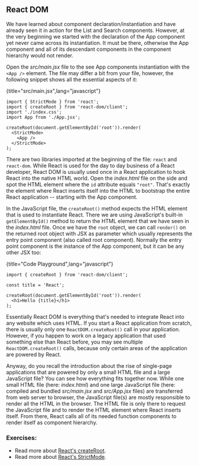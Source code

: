 ## React DOM

We have learned about component declaration/instantiation and have already seen it in action for the List and Search components. However, at the very beginning we started with the declaration of the App component yet never came across its instantiation. It must be there, otherwise the App component and all of its descendant components in the component hierarchy would not render.

Open the *src/main.jsx* file to the see App components instantiation with the `<App />` element. The file may differ a bit from your file, however, the following snippet shows all the essential aspects of it:

{title="src/main.jsx",lang="javascript"}
~~~~~~~
import { StrictMode } from 'react';
import { createRoot } from 'react-dom/client';
import './index.css';
import App from './App.jsx';

createRoot(document.getElementById('root')).render(
  <StrictMode>
    <App />
  </StrictMode>
);
~~~~~~~

There are two libraries imported at the beginning of the file: `react` and `react-dom`. While React is used for the day to day business of a React developer, React DOM is usually used once in a React application to hook React into the native HTML world. Open the *index.html* file on the side and spot the HTML element where the `id` attribute equals `"root"`. That's exactly the element where React inserts itself into the HTML to bootstrap the entire React application -- starting with the App component.

In the JavaScript file, the  `createRoot()` method expects the HTML element that is used to instantiate React. There we are using JavaScript's built-in `getElementById()` method to return the HTML element that we have seen in the *index.html* file. Once we have the `root` object, we can call `render()` on the returned root object with JSX as parameter which usually represents the entry point component (also called root component). Normally the entry point component is the instance of the App component, but it can be any other JSX too:

{title="Code Playground",lang="javascript"}
~~~~~~~
import { createRoot } from 'react-dom/client';

const title = 'React';

createRoot(document.getElementById('root')).render(
  <h1>Hello {title}</h1>
);
~~~~~~~

Essentially React DOM is everything that's needed to integrate React into any website which uses HTML. If you start a React application from scratch, there is usually only one `ReactDOM.createRoot()` call in your application. However, if you happen to work on a legacy application that used something else than React before, you may see multiple `ReactDOM.createRoot()` calls, because only certain areas of the application are powered by React.

Anyway, do you recall the introduction about the rise of single-page applications that are powered by only a small HTML file and a large JavaScript file? You can see how everything fits together now. While one small HTML file (here: *index.html*) and one large JavaScript file (here: compiled and bundled *src/main.jsx* and *src/App.jsx* files) are transferred from web server to browser, the JavaScript file(s) are mostly responsible to render all the HTML in the browser. The HTML file is only there to request the JavaScript file and to render the HTML element where React inserts itself. From there, React calls all of its needed function components to render itself as component hierarchy.

### Exercises:

* Read more about [React's createRoot](https://bit.ly/3vx3uT2).
* Read more about [React's StrictMode](https://bit.ly/48TUA0k).